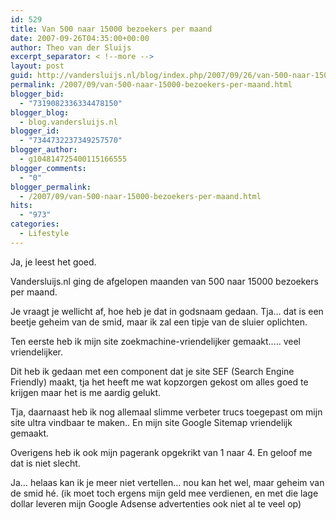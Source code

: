 ```yaml
---
id: 529
title: Van 500 naar 15000 bezoekers per maand
date: 2007-09-26T04:35:00+00:00
author: Theo van der Sluijs
excerpt_separator: < !--more -->
layout: post
guid: http://vandersluijs.nl/blog/index.php/2007/09/26/van-500-naar-15000-bezoekers-per-maand/
permalink: /2007/09/van-500-naar-15000-bezoekers-per-maand.html
blogger_bid:
  - "7319082336334478150"
blogger_blog:
  - blog.vandersluijs.nl
blogger_id:
  - "7344732237349257570"
blogger_author:
  - g104814725400115166555
blogger_comments:
  - "0"
blogger_permalink:
  - /2007/09/van-500-naar-15000-bezoekers-per-maand.html
hits:
  - "973"
categories:
  - Lifestyle
---
```

Ja, je leest het goed. 

Vandersluijs.nl ging de afgelopen maanden van 500 naar 15000 bezoekers per maand. 

Je vraagt je wellicht af, hoe heb je dat in godsnaam gedaan. Tja… dat is een beetje geheim van de smid, maar ik zal een tipje van de sluier oplichten.

Ten eerste heb ik mijn site zoekmachine-vriendelijker gemaakt….. veel vriendelijker. 

Dit heb ik gedaan met een component dat je site SEF (Search Engine Friendly) maakt, tja het heeft me wat kopzorgen gekost om alles goed te krijgen maar het is me aardig gelukt.

Tja, daarnaast heb ik nog allemaal slimme verbeter trucs toegepast om mijn site ultra vindbaar te maken.. En mijn site Google Sitemap vriendelijk gemaakt.

Overigens heb ik ook mijn pagerank opgekrikt van 1 naar 4. En geloof me dat is niet slecht.

Ja… helaas kan ik je meer niet vertellen… nou kan het wel, maar geheim van de smid hé. (ik moet toch ergens mijn geld mee verdienen, en met die lage dollar leveren mijn Google Adsense advertenties ook niet al te veel op)